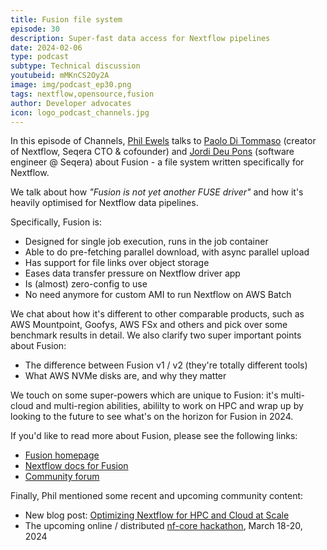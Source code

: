 ```yaml
---
title: Fusion file system
episode: 30
description: Super-fast data access for Nextflow pipelines
date: 2024-02-06
type: podcast
subtype: Technical discussion
youtubeid: mMKnCS2Oy2A
image: img/podcast_ep30.png
tags: nextflow,opensource,fusion
author: Developer advocates
icon: logo_podcast_channels.jpg
---
```


In this episode of Channels, [Phil Ewels](https://twitter.com/tallphil) talks to [Paolo Di Tommaso](https://twitter.com/PaoloDiTommaso) (creator of Nextflow, Seqera CTO & cofounder) and [Jordi Deu Pons](https://github.com/jordeu) (software engineer @ Seqera) about Fusion - a file system written specifically for Nextflow.

<!-- end-archive-description -->

We talk about how _"Fusion is not yet another FUSE driver"_ and how it's heavily optimised for Nextflow data pipelines.

Specifically, Fusion is:

- Designed for single job execution, runs in the job container
- Able to do pre-fetching parallel download, with async parallel upload
- Has support for file links over object storage
- Eases data transfer pressure on Nextflow driver app
- Is (almost) zero-config to use
- No need anymore for custom AMI to run Nextflow on AWS Batch

We chat about how it's different to other comparable products, such
as AWS Mountpoint, Goofys, AWS FSx and others and pick over some
benchmark results in detail.
We also clarify two super important points about Fusion:

- The difference between Fusion v1 / v2 (they're totally different tools)
- What AWS NVMe disks are, and why they matter

We touch on some super-powers which are unique to Fusion:
it's multi-cloud and multi-region abilities, abililty to work on HPC
and wrap up by looking to the future to see what's on the horizon for Fusion in 2024.

If you'd like to read more about Fusion, please see the following links:

- [Fusion homepage](https://seqera.io/fusion/)
- [Nextflow docs for Fusion](https://www.nextflow.io/docs/latest/fusion.html)
- [Community forum](https://community.seqera.io/c/fusion/9)


Finally, Phil mentioned some recent and upcoming community content:

- New blog post: [Optimizing Nextflow for HPC and Cloud at Scale](https://nextflow.io/blog/2024/optimizing-nextflow-for-hpc-and-cloud-at-scale.html)
- The upcoming online / distributed [nf-core hackathon](https://nf-co.re/events/2024/hackathon-march-2024), March 18-20, 2024
